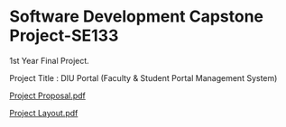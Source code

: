 # Software Development Capstone Project-SE133
1st Year Final Project. 

Project Title : DIU Portal (Faculty &amp; Student Portal Management System)

[Project Proposal.pdf](https://github.com/iffatul-anon/Software-Development-Capstone-Project-SE133/files/10011450/Project.Proposal.pdf)

[Project Layout.pdf](https://github.com/iffatul-anon/Software-Development-Capstone-Project-SE133/files/10011453/Project.Layout.pdf)
